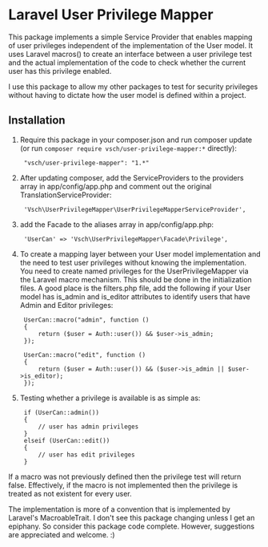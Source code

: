 # Laravel User Privilege Mapper

This package implements a simple Service Provider that enables mapping of user privileges independent of the implementation of the User model. It uses Laravel macros() to create an interface between a user privilege test and the actual implementation of the code to check whether the current user has this privilege enabled.

I use this package to allow my other packages to test for security privileges without having to dictate how the user model is defined within a project.

## Installation

1. Require this package in your composer.json and run composer update (or run `composer require vsch/user-privilege-mapper:*` directly):

        "vsch/user-privilege-mapper": "1.*"

2. After updating composer, add the ServiceProviders to the providers array in app/config/app.php and comment out the original TranslationServiceProvider:

        'Vsch\UserPrivilegeMapper\UserPrivilegeMapperServiceProvider',

3. add the Facade to the aliases array in app/config/app.php:

        'UserCan' => 'Vsch\UserPrivilegeMapper\Facade\Privilege',

4. To create a mapping layer between your User model implementation and the need to test user privileges without knowing the implementation. You need to create named privileges for the UserPrivilegeMapper via the Laravel macro mechanism. This should be done in the initialization files. A good place is the filters.php file, add the following if your User model has is_admin and is_editor attributes to identify users that have Admin and Editor privileges:

        UserCan::macro("admin", function ()
        {
            return ($user = Auth::user()) && $user->is_admin;
        });

        UserCan::macro("edit", function ()
        {
            return ($user = Auth::user()) && ($user->is_admin || $user->is_editor);
        });

5. Testing whether a privilege is available is as simple as:

        if (UserCan::admin())
        {
            // user has admin privileges
        }
        elseif (UserCan::edit())
        {
            // user has edit privileges
        }

If a macro was not previously defined then the privilege test will return false. Effectively, if the macro is not implemented then the privilege is treated as not existent for every user.

The implementation is more of a convention that is implemented by Laravel's MacroableTrait. I don't see this package changing unless I get an epiphany. So consider this package code complete. However, suggestions are appreciated and welcome. :)
